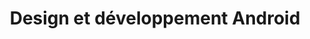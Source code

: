 ---
layout: video_index
title: "Design et développement Android"
tags: "android"
permalink: "/videos/android/"
intro: "Collection de vidéos abordant le design et le développement pour l'OS Android."
bgimgheader: false
text-twtr: "En train d'explorer la collection de vidéos #android du @MagDuWebdesign"
---